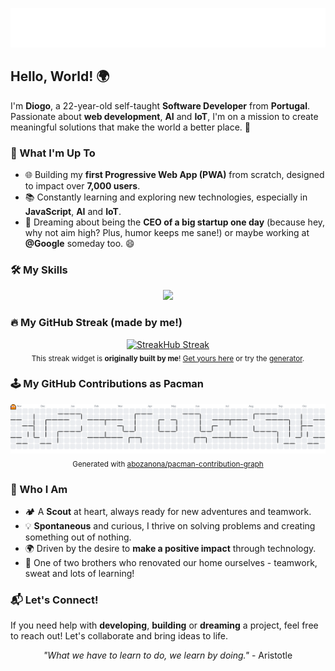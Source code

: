 <p align="center">
  <img src="https://raw.githubusercontent.com/diogocarrola/diogocarrola/main/snowflakes.svg" alt="Diogo Carrola">
</p>

## Hello, World! 🌍

I'm **Diogo**, a 22-year-old self-taught **Software Developer** from **Portugal**. Passionate about **web development**, **AI** and **IoT**, I'm on a mission to create meaningful solutions that make the world a better place. 🌱

### 🚀 What I'm Up To
- 🌐 Building my **first Progressive Web App (PWA)** from scratch, designed to impact over **7,000 users**.
- 📚 Constantly learning and exploring new technologies, especially in **JavaScript**, **AI** and **IoT**.
- 🎤 Dreaming about being the **CEO of a big startup one day** (because hey, why not aim high? Plus, humor keeps me sane!) or maybe working at **@Google** someday too. 😄

### 🛠️ My Skills
<p align="center">
  <a href="https://skillicons.dev">
    <img src="https://skillicons.dev/icons?i=bash,git,github,c,py,html,css,js,gcp,kubernetes,docker,flutter,figma,react,firebase" />
  </a>
</p>

### 🔥 My GitHub Streak (made by me!)
<p align="center">
  <a href="https://github.com/diogocarrola/streakhub">
    <img src="https://streakhub.onrender.com/widget/diogocarrola?v=20250528" alt="StreakHub Streak" />
  </a>
  <br>
  <sub>
    This streak widget is <b>originally built by me</b>!  
    <a href="https://github.com/diogocarrola/streakhub">Get yours here</a> or try the <a href="https://diogocarrola.github.io/streakhub/">generator</a>.
  </sub>
</p>

### 🕹️ My GitHub Contributions as Pacman
<p align="center">
  <picture>
    <source media="(prefers-color-scheme: dark)" srcset="assets/pacman-contributions-dark.svg">
    <source media="(prefers-color-scheme: light)" srcset="assets/pacman-contributions.svg">
    <img src="assets/pacman-contributions.svg" alt="Pacman showing my GitHub contributions" width="800">
  </picture>
  <br>
  <sub>
    Generated with <a href="https://github.com/abozanona/pacman-contribution-graph">abozanona/pacman-contribution-graph</a>
  </sub>
</p>

### 🌟 Who I Am
- 🏕️ A **Scout** at heart, always ready for new adventures and teamwork.
- 💡 **Spontaneous** and curious, I thrive on solving problems and creating something out of nothing.
- 🌍 Driven by the desire to **make a positive impact** through technology.
- 🚧 One of two brothers who renovated our home ourselves - teamwork, sweat and lots of learning!

### 📬 Let's Connect!
If you need help with **developing**, **building** or **dreaming** a project, feel free to reach out! Let's collaborate and bring ideas to life.

<p align="center">
  <i>"What we have to learn to do, we learn by doing."</i> - Aristotle
</p>

